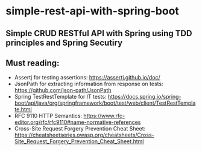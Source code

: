 # simple-rest-api-with-spring-boot

## Simple CRUD RESTful API with Spring using TDD principles and Spring Secutiry

## Must reading:
- Assertj for testing assertions: https://assertj.github.io/doc/
- JsonPath for extracting information from response on tests: https://github.com/json-path/JsonPath
- Spring TestRestTemplate for IT tests: https://docs.spring.io/spring-boot/api/java/org/springframework/boot/test/web/client/TestRestTemplate.html
- RFC 9110 HTTP Semantics: https://www.rfc-editor.org/rfc/rfc9110#name-normative-references
- Cross-Site Request Forgery Prevention Cheat Sheet: https://cheatsheetseries.owasp.org/cheatsheets/Cross-Site_Request_Forgery_Prevention_Cheat_Sheet.html